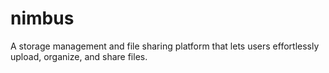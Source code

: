 # nimbus
A storage management and file sharing platform that lets users effortlessly upload, organize, and share files. 
